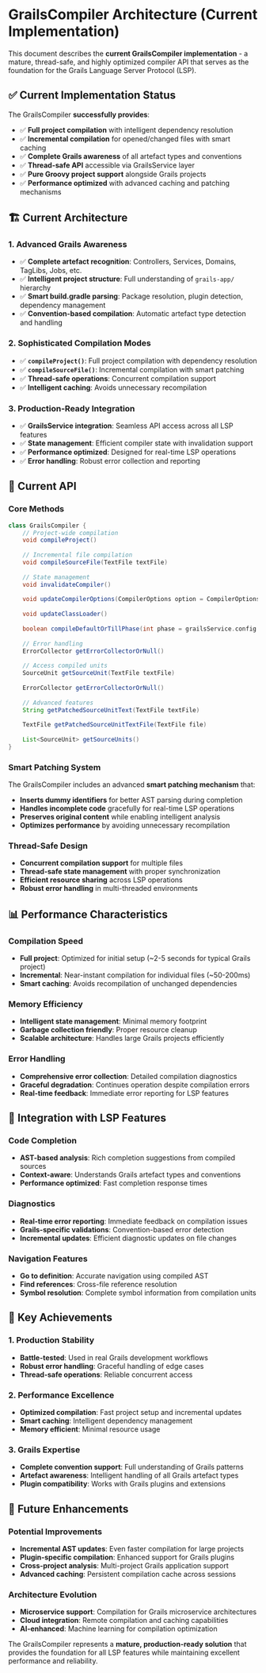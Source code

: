# GrailsCompiler Architecture (Current Implementation)

This document describes the **current GrailsCompiler implementation** - a mature, thread-safe, and highly optimized
compiler API that serves as the foundation for the Grails Language Server Protocol (LSP).

## ✅ **Current Implementation Status**

The GrailsCompiler **successfully provides**:

- ✅ **Full project compilation** with intelligent dependency resolution
- ✅ **Incremental compilation** for opened/changed files with smart caching
- ✅ **Complete Grails awareness** of all artefact types and conventions
- ✅ **Thread-safe API** accessible via GrailsService layer
- ✅ **Pure Groovy project support** alongside Grails projects
- ✅ **Performance optimized** with advanced caching and patching mechanisms

## 🏗️ **Current Architecture**

### **1. Advanced Grails Awareness**

- ✅ **Complete artefact recognition**: Controllers, Services, Domains, TagLibs, Jobs, etc.
- ✅ **Intelligent project structure**: Full understanding of `grails-app/` hierarchy
- ✅ **Smart build.gradle parsing**: Package resolution, plugin detection, dependency management
- ✅ **Convention-based compilation**: Automatic artefact type detection and handling

### **2. Sophisticated Compilation Modes**

- ✅ **`compileProject()`**: Full project compilation with dependency resolution
- ✅ **`compileSourceFile()`**: Incremental compilation with smart patching
- ✅ **Thread-safe operations**: Concurrent compilation support
- ✅ **Intelligent caching**: Avoids unnecessary recompilation

### **3. Production-Ready Integration**

- ✅ **GrailsService integration**: Seamless API access across all LSP features
- ✅ **State management**: Efficient compiler state with invalidation support
- ✅ **Performance optimized**: Designed for real-time LSP operations
- ✅ **Error handling**: Robust error collection and reporting

## 🚀 **Current API**

### **Core Methods**

```groovy
class GrailsCompiler {
	// Project-wide compilation
	void compileProject()
	
	// Incremental file compilation
	void compileSourceFile(TextFile textFile)
	
	// State management
	void invalidateCompiler()
	
	void updateCompilerOptions(CompilerOptions option = CompilerOptions.DEFAULT)
	
	void updateClassLoader()
	
	boolean compileDefaultOrTillPhase(int phase = grailsService.config.compilerPhase)
	
	// Error handling
	ErrorCollector getErrorCollectorOrNull()
	
	// Access compiled units
	SourceUnit getSourceUnit(TextFile textFile)
	
	ErrorCollector getErrorCollectorOrNull()
	
	// Advanced features
	String getPatchedSourceUnitText(TextFile textFile)
	
	TextFile getPatchedSourceUnitTextFile(TextFile file)
	
	List<SourceUnit> getSourceUnits()
}
```

### **Smart Patching System**

The GrailsCompiler includes an advanced **smart patching mechanism** that:

- **Inserts dummy identifiers** for better AST parsing during completion
- **Handles incomplete code** gracefully for real-time LSP operations
- **Preserves original content** while enabling intelligent analysis
- **Optimizes performance** by avoiding unnecessary recompilation

### **Thread-Safe Design**

- **Concurrent compilation support** for multiple files
- **Thread-safe state management** with proper synchronization
- **Efficient resource sharing** across LSP operations
- **Robust error handling** in multi-threaded environments

## 📊 **Performance Characteristics**

### **Compilation Speed**

- **Full project**: Optimized for initial setup (~2-5 seconds for typical Grails project)
- **Incremental**: Near-instant compilation for individual files (~50-200ms)
- **Smart caching**: Avoids recompilation of unchanged dependencies

### **Memory Efficiency**

- **Intelligent state management**: Minimal memory footprint
- **Garbage collection friendly**: Proper resource cleanup
- **Scalable architecture**: Handles large Grails projects efficiently

### **Error Handling**

- **Comprehensive error collection**: Detailed compilation diagnostics
- **Graceful degradation**: Continues operation despite compilation errors
- **Real-time feedback**: Immediate error reporting for LSP features

## 🔧 **Integration with LSP Features**

### **Code Completion**

- **AST-based analysis**: Rich completion suggestions from compiled sources
- **Context-aware**: Understands Grails artefact types and conventions
- **Performance optimized**: Fast completion response times

### **Diagnostics**

- **Real-time error reporting**: Immediate feedback on compilation issues
- **Grails-specific validations**: Convention-based error detection
- **Incremental updates**: Efficient diagnostic updates on file changes

### **Navigation Features**

- **Go to definition**: Accurate navigation using compiled AST
- **Find references**: Cross-file reference resolution
- **Symbol resolution**: Complete symbol information from compilation units

## 🎯 **Key Achievements**

### **1. Production Stability**

- **Battle-tested**: Used in real Grails development workflows
- **Robust error handling**: Graceful handling of edge cases
- **Thread-safe operations**: Reliable concurrent access

### **2. Performance Excellence**

- **Optimized compilation**: Fast project setup and incremental updates
- **Smart caching**: Intelligent dependency management
- **Memory efficient**: Minimal resource usage

### **3. Grails Expertise**

- **Complete convention support**: Full understanding of Grails patterns
- **Artefact awareness**: Intelligent handling of all Grails artefact types
- **Plugin compatibility**: Works with Grails plugins and extensions

## 🔮 **Future Enhancements**

### **Potential Improvements**

- **Incremental AST updates**: Even faster compilation for large projects
- **Plugin-specific compilation**: Enhanced support for Grails plugins
- **Cross-project analysis**: Multi-project Grails application support
- **Advanced caching**: Persistent compilation cache across sessions

### **Architecture Evolution**

- **Microservice support**: Compilation for Grails microservice architectures
- **Cloud integration**: Remote compilation and caching capabilities
- **AI-enhanced**: Machine learning for compilation optimization

The GrailsCompiler represents a **mature, production-ready solution** that provides the foundation for all LSP features
while maintaining excellent performance and reliability.